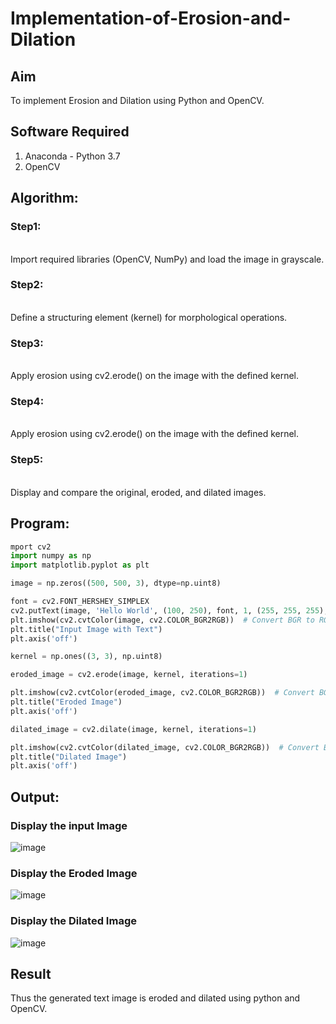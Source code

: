 # Implementation-of-Erosion-and-Dilation
## Aim
To implement Erosion and Dilation using Python and OpenCV.
## Software Required
1. Anaconda - Python 3.7
2. OpenCV
## Algorithm:
### Step1:
<br>
Import required libraries (OpenCV, NumPy) and load the image in grayscale.


### Step2:
<br>
Define a structuring element (kernel) for morphological operations.



### Step3:
<br>
Apply erosion using cv2.erode() on the image with the defined kernel.



### Step4:
<br>
Apply erosion using cv2.erode() on the image with the defined kernel.



### Step5:
<br>
Display and compare the original, eroded, and dilated images.




 
## Program:

``` Python
mport cv2
import numpy as np
import matplotlib.pyplot as plt

image = np.zeros((500, 500, 3), dtype=np.uint8)

font = cv2.FONT_HERSHEY_SIMPLEX
cv2.putText(image, 'Hello World', (100, 250), font, 1, (255, 255, 255), 2, cv2.LINE_AA)
plt.imshow(cv2.cvtColor(image, cv2.COLOR_BGR2RGB))  # Convert BGR to RGB for displaying
plt.title("Input Image with Text")
plt.axis('off')

kernel = np.ones((3, 3), np.uint8)

eroded_image = cv2.erode(image, kernel, iterations=1)

plt.imshow(cv2.cvtColor(eroded_image, cv2.COLOR_BGR2RGB))  # Convert BGR to RGB
plt.title("Eroded Image")
plt.axis('off')

dilated_image = cv2.dilate(image, kernel, iterations=1)

plt.imshow(cv2.cvtColor(dilated_image, cv2.COLOR_BGR2RGB))  # Convert BGR to RGB
plt.title("Dilated Image")
plt.axis('off')
```
## Output:

### Display the input Image
![image](https://github.com/user-attachments/assets/37255113-5822-41f5-9b9f-429744ec7d7c)


### Display the Eroded Image
![image](https://github.com/user-attachments/assets/58157f0e-3986-498f-9327-1dc3c4d61be0)


### Display the Dilated Image
![image](https://github.com/user-attachments/assets/cafdacf7-3d86-4e05-83f7-8737c1040dba)


## Result
Thus the generated text image is eroded and dilated using python and OpenCV.
